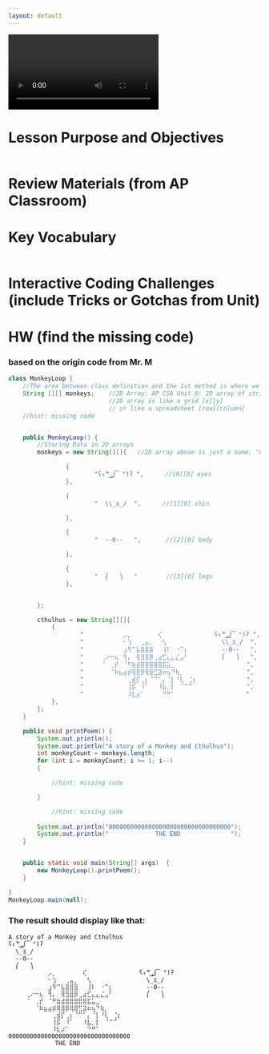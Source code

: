 ```yaml
---
layout: default
---
```


<div id="video_wrapper">
  <video autoplay loop>
    <source src="https://drive.google.com/uc?export=view&id=1MvtrgIQaC2w0VOK8uY8Le4v6VRTZa5sO" type="video/mp4">
  </video>
</div>

# Lesson Purpose and Objectives
```

```

# Review Materials (from AP Classroom)


# Key Vocabulary
```

```
# Interactive Coding Challenges (include Tricks or Gotchas from Unit)

# HW (find the missing code)
### based on the origin code from Mr. M
```java
class MonkeyLoop {
    //The area between class definition and the 1st method is where we keep data for object in Java
    String [][] monkeys;    //2D Array: AP CSA Unit 8: 2D array of strings
                            //2D array is like a grid [x][y]
                            // or like a spreadsheet [row][column]
    //hint: missing code


    public MonkeyLoop() {
        //Storing Data in 2D arrays
        monkeys = new String[][]{   //2D array above is just a name, "new" makes a container ("object")

                {
                        "ʕง ͠° ͟ل͜ ͡°)ʔ ",      //[0][0] eyes
                },

                {
                        "  \\_⏄_/  ",      //[1][0] chin

                },

                {
                        "  --0--   ",       //[2][0] body

                },

                {
                        "  ⎛   ⎞   "        //[3][0] legs
                },


        };

        cthulhus = new String[][]{   
            {
                    "⠀⠀⠀⠀⠀⠀⠀⠀⠀⡠⡀⠀⠀⠀⠀⠀⠀⢎⠀⠀⠀⠀⠀⠀⠀⠀⠀⠀⠀⠀ʕง ͠° ͟ل͜ ͡°)ʔ ",      
                    "⠀⠀⠀⠀⠀⠀⠀⠀⠀⠂⢱⠀⠀⢀⣤⡀⠀⠀⢣⠀⠀⠀⠀⠀⠀⠀⠀⠀⠀⠀  \\_⏄_/  ",      
                    "⠀⠀⠀⠀⠀⠀⠀⠀⠀⣰⠻⠉⣧⣿⣿⣿⠀⠀⢸⠇⠀⠐⠉⡆⠀⠀⠀⠀⠀⠀  --0--   ",       
                    "⠀⠀⠀⠀⢀⠔⠒⢦⠀⢻⡄⠀⢿⣻⣿⡿⢀⣴⣋⣄⣄⣌⣠⠃⠀⠀⠀⠀⠀⠀  ⎛   ⎞   ",
                    "⠀⠀⠀⠀⠈⠀⢀⡞⠀⠈⠛⣷⣾⣿⣿⣿⣿⣿⣯⣥⣀⠀⠀⠀⠀⠀⠀⠀⠀⠀         ",
                    "⠀⠀⠀⠀⠀⠀⠈⠷⣦⣴⡾⢿⣿⡿⢿⣿⣋⣽⠶⢦⠙⢷⡀⠀⠀⠀⠀⠀⠀⠀         ",
                    "⠀⠀⠀⠀⠀⠀⠀⠀⠀⠀⢀⣾⡏⢀⡆⠈⠉⠁⡄⠈⡇⠘⢇⠀⢈⡆⠀⠀⠀⠀         ",
                    "⠀⠀⠀⠀⠀⠀⠀⠀⠀⠀⢸⡯⠀⠸⠁⠀⠀⠸⣧⡀⡇⠀⠈⠉⠉⠀⠀⠀⠀⠀         ",
                    "⠀⠀⠀⠀⠀⠀⠀⠀⠀⠀⠸⣇⡴⠁⠀⠀⠀⠀⠙⠛⠁⠀⠀⠀⠀⠀⠀⠀⠀          "
            },
        };
    }

    public void printPoem() {
        System.out.println();
        System.out.println("A story of a Monkey and Cthulhus");
        int monkeyCount = monkeys.length;
        for (int i = monkeyCount; i >= 1; i--)  
        {

            //hint: missing code

        }

            //hint: missing code
                    
        System.out.println("0000000000000000000000000000000000");
        System.out.println("             THE END              ");
    }


    public static void main(String[] args)  {
        new MonkeyLoop().printPoem();   
    }

}
MonkeyLoop.main(null);
```
### The result should display like that:
```
A story of a Monkey and Cthulhus
ʕง ͠° ͟ل͜ ͡°)ʔ  
  \_⏄_/   
  --0--    
  ⎛   ⎞    
⠀⠀⠀⠀⠀⠀⠀⠀⠀⡠⡀⠀⠀⠀⠀⠀⠀⢎⠀⠀⠀⠀⠀⠀⠀⠀⠀⠀⠀⠀ʕง ͠° ͟ل͜ ͡°)ʔ  
⠀⠀⠀⠀⠀⠀⠀⠀⠀⠂⢱⠀⠀⢀⣤⡀⠀⠀⢣⠀⠀⠀⠀⠀⠀⠀⠀⠀⠀⠀  \_⏄_/   
⠀⠀⠀⠀⠀⠀⠀⠀⠀⣰⠻⠉⣧⣿⣿⣿⠀⠀⢸⠇⠀⠐⠉⡆⠀⠀⠀⠀⠀⠀  --0--    
⠀⠀⠀⠀⢀⠔⠒⢦⠀⢻⡄⠀⢿⣻⣿⡿⢀⣴⣋⣄⣄⣌⣠⠃⠀⠀⠀⠀⠀⠀  ⎛   ⎞    
⠀⠀⠀⠀⠈⠀⢀⡞⠀⠈⠛⣷⣾⣿⣿⣿⣿⣿⣯⣥⣀⠀⠀⠀⠀⠀⠀⠀⠀⠀          
⠀⠀⠀⠀⠀⠀⠈⠷⣦⣴⡾⢿⣿⡿⢿⣿⣋⣽⠶⢦⠙⢷⡀⠀⠀⠀⠀⠀⠀⠀          
⠀⠀⠀⠀⠀⠀⠀⠀⠀⠀⢀⣾⡏⢀⡆⠈⠉⠁⡄⠈⡇⠘⢇⠀⢈⡆⠀⠀⠀⠀          
⠀⠀⠀⠀⠀⠀⠀⠀⠀⠀⢸⡯⠀⠸⠁⠀⠀⠸⣧⡀⡇⠀⠈⠉⠉⠀⠀⠀⠀⠀          
⠀⠀⠀⠀⠀⠀⠀⠀⠀⠀⠸⣇⡴⠁⠀⠀⠀⠀⠙⠛⠁⠀⠀⠀⠀⠀⠀⠀⠀           
0000000000000000000000000000000000
             THE END  
```
